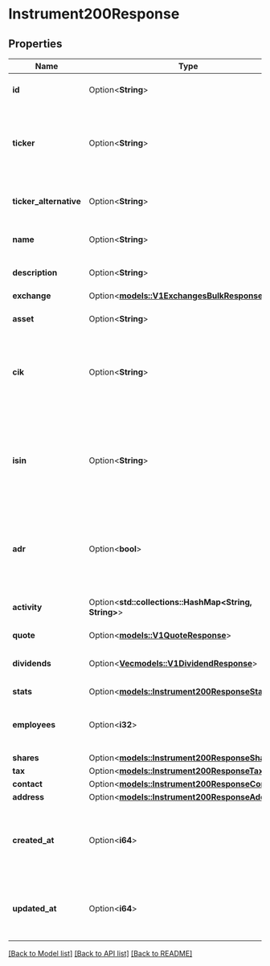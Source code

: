# Instrument200Response

## Properties

Name | Type | Description | Notes
------------ | ------------- | ------------- | -------------
**id** | Option<**String**> | Id is the unique identifier for the security. | [optional]
**ticker** | Option<**String**> | Unique identifier symbol for this financial instrument, following standard market conventions. | [optional]
**ticker_alternative** | Option<**String**> | TickerAlternative is the alternative identifier for the security. | [optional]
**name** | Option<**String**> | Name is the name of the security. | [optional]
**description** | Option<**String**> | Description is the description of the security. | [optional]
**exchange** | Option<[**models::V1ExchangesBulkResponse**](v1ExchangesBulkResponse.md)> |  | [optional]
**asset** | Option<**String**> | Asset is the asset class of the security. | [optional]
**cik** | Option<**String**> | CIK is the Central Index Key (CIK) is a number used to identify the filings of a business. | [optional]
**isin** | Option<**String**> | ISIN is the International Securities Identification Number (ISIN) is a code that uniquely identifies a specific securities issue. | [optional]
**adr** | Option<**bool**> | ADR is a boolean value that indicates if the security is an American Depositary Receipt. | [optional]
**activity** | Option<**std::collections::HashMap<String, String>**> | Activity is a map of activities that the security is involved in. | [optional]
**quote** | Option<[**models::V1QuoteResponse**](v1QuoteResponse.md)> |  | [optional]
**dividends** | Option<[**Vec<models::V1DividendResponse>**](v1DividendResponse.md)> | Dividends is a list of dividends that the security has paid. | [optional]
**stats** | Option<[**models::Instrument200ResponseStats**](Instrument_200_response_stats.md)> |  | [optional]
**employees** | Option<**i32**> | Employees is the number of employees that the company has. | [optional]
**shares** | Option<[**models::Instrument200ResponseShares**](Instrument_200_response_shares.md)> |  | [optional]
**tax** | Option<[**models::Instrument200ResponseTax**](Instrument_200_response_tax.md)> |  | [optional]
**contact** | Option<[**models::Instrument200ResponseContact**](Instrument_200_response_contact.md)> |  | [optional]
**address** | Option<[**models::Instrument200ResponseAddress**](Instrument_200_response_address.md)> |  | [optional]
**created_at** | Option<**i64**> | Timestamp (in Unix epoch seconds) when this resource was initially created in the system. | [optional]
**updated_at** | Option<**i64**> | Timestamp (in Unix epoch seconds) when this resource was last modified. | [optional]

[[Back to Model list]](../README.md#documentation-for-models) [[Back to API list]](../README.md#documentation-for-api-endpoints) [[Back to README]](../README.md)


